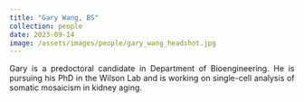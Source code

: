 ```yaml
---
title: "Gary Wang, BS"
collection: people
date: 2023-09-14
image: /assets/images/people/gary_wang_headshot.jpg
---
```


<p align= "justify">
Gary is a predoctoral candidate in Department of Bioengineering. He is pursuing his PhD in the Wilson Lab and is working on single-cell analysis of somatic mosaicism in kidney aging.
